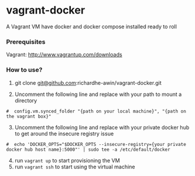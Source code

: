 # vagrant-docker
A Vagrant VM have docker and docker compose installed ready to roll

### Prerequisites

Vagrant: http://www.vagrantup.com/downloads

### How to use? 
1) git clone git@github.com:richardhe-awin/vagrant-docker.git   

2) Uncomment the following line and replace with your path to mount a directory
```
#  config.vm.synced_folder "{path on your local machine}", "{path on the vagrant box}"
```

3) Uncomment the following line and replace with your private docker hub to get around the insecure registry issue
```
#  echo 'DOCKER_OPTS="$DOCKER_OPTS --insecure-registry={your private docker hub host name}:5000"' | sudo tee -a /etc/default/docker
```

4) run `vagrant up` to start provisioning the VM
5) run `vagrant ssh` to start using the virtual machine
